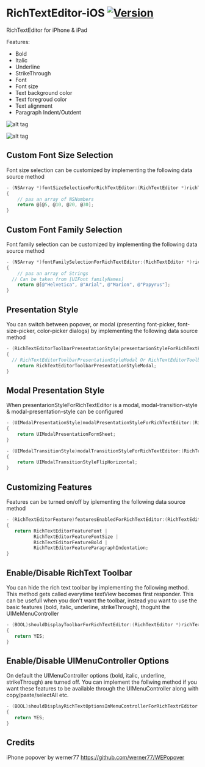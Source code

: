 RichTextEditor-iOS [![Version](http://cocoapod-badges.herokuapp.com/v/iOS-Rich-Text-Editor/badge.png)](http://cocoadocs.org/docsets/iOS-Rich-Text-Editor)
==================
RichTextEditor for iPhone &amp; iPad

Features:
- Bold
- Italic
- Underline
- StrikeThrough
- Font
- Font size
- Text background color
- Text foregroud color
- Text alignment
- Paragraph Indent/Outdent

![alt tag](https://raw.github.com/aryaxt/iOS-Rich-Text-Editor/master/ipadScreenShot.png)

![alt tag](https://raw.github.com/aryaxt/iOS-Rich-Text-Editor/master/iphoneScreenshot.png)


Custom Font Size Selection
-------------------------
Font size selection can be customized by implementing the following data source method

```objective-c
- (NSArray *)fontSizeSelectionForRichTextEditor:(RichTextEditor *)richTextEditor
{
	// pas an array of NSNumbers
	return @[@5, @10, @20, @30];
}
```

Custom Font Family Selection
-------------------------
Font family selection can be customized by implementing the following data source method

```objective-c
- (NSArray *)fontFamilySelectionForRichTextEditor:(RichTextEditor *)richTextEditor
{
	// pas an array of Strings
  // Can be taken from [UIFont familyNames]
	return @[@"Helvetica", @"Arial", @"Marion", @"Papyrus"];
}
```

Presentation Style
-------------------------
You can switch between popover, or modal (presenting font-picker, font-size-picker, color-picker dialogs) by implementing the following data source method
```objective-c
- (RichTextEditorToolbarPresentationStyle)presentarionStyleForRichTextEditor:(RichTextEditor *)richTextEditor
{
  // RichTextEditorToolbarPresentationStyleModal Or RichTextEditorToolbarPresentationStylePopover
	return RichTextEditorToolbarPresentationStyleModal;
}
```

Modal Presentation Style
-------------------------
When presentarionStyleForRichTextEditor is a modal, modal-transition-style & modal-presentation-style can be configured
```objective-c
- (UIModalPresentationStyle)modalPresentationStyleForRichTextEditor:(RichTextEditor *)richTextEditor
{
	return UIModalPresentationFormSheet;
}

- (UIModalTransitionStyle)modalTransitionStyleForRichTextEditor:(RichTextEditor *)richTextEditor
{
	return UIModalTransitionStyleFlipHorizontal;
}
```

Customizing Features
-------------------------
Features can be turned on/off by iplementing the following data source method
```objective-c
- (RichTextEditorFeature)featuresEnabledForRichTextEditor:(RichTextEditor *)richTextEditor
{
   return RichTextEditorFeatureFont | 
          RichTextEditorFeatureFontSize |
          RichTextEditorFeatureBold |
          RichTextEditorFeatureParagraphIndentation;
}
```

Enable/Disable RichText Toolbar
-------------------------
You can hide the rich text toolbar by implementing the following method. This method gets called everytime textView becomes first responder.
This can be usefull when you don't want the toolbar, instead you want to use the basic features (bold, italic, underline, strikeThrough), thoguht the UIMeMenuController
```objective-c
- (BOOL)shouldDisplayToolbarForRichTextEditor:(RichTextEditor *)richTextEditor
{
   return YES;
} 
```

Enable/Disable UIMenuController Options
-------------------------
On default the UIMenuController options (bold, italic, underline, strikeThrough) are turned off. You can implement the follwing method if you want these features to be available through the UIMenuController along with copy/paste/selectAll etc.
```objective-c
- (BOOL)shouldDisplayRichTextOptionsInMenuControllerForRichTextrEditor:(RichTextEditor *)richTextEdiotor
{
   return YES;
} 
```

Credits
-------------------------
iPhone popover by werner77
https://github.com/werner77/WEPopover
